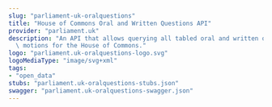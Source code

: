 ```yaml
---
slug: "parliament-uk-oralquestions"
title: "House of Commons Oral and Written Questions API"
provider: "parliament.uk"
description: "An API that allows querying all tabled oral and written questions, and\
  \ motions for the House of Commons."
logo: "parliament.uk-oralquestions-logo.svg"
logoMediaType: "image/svg+xml"
tags:
- "open_data"
stubs: "parliament.uk-oralquestions-stubs.json"
swagger: "parliament.uk-oralquestions-swagger.json"
---
```

